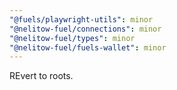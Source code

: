```yaml
---
"@fuels/playwright-utils": minor
"@nelitow-fuel/connections": minor
"@nelitow-fuel/types": minor
"@nelitow-fuel/fuels-wallet": minor
---
```


REvert to roots.
